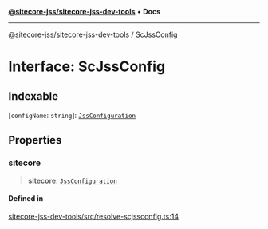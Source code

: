 [**@sitecore-jss/sitecore-jss-dev-tools**](../README.md) • **Docs**

***

[@sitecore-jss/sitecore-jss-dev-tools](../README.md) / ScJssConfig

# Interface: ScJssConfig

## Indexable

 \[`configName`: `string`\]: [`JssConfiguration`](JssConfiguration.md)

## Properties

### sitecore

> **sitecore**: [`JssConfiguration`](JssConfiguration.md)

#### Defined in

[sitecore-jss-dev-tools/src/resolve-scjssconfig.ts:14](https://github.com/Sitecore/jss/blob/af24dc733f2da542fbd685fe19113cb44a99f6ba/packages/sitecore-jss-dev-tools/src/resolve-scjssconfig.ts#L14)
